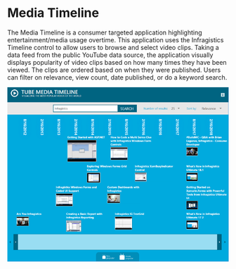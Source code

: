 ﻿# Media Timeline

The Media Timeline is a consumer targeted application highlighting entertainment/media usage overtime.  This application uses the Infragistics Timeline control to allow users to browse and select video clips.  Taking a data feed from the public YouTube data source, the application visually displays popularity of video clips based on how many times they have been viewed.  The clips are ordered based on when they were published.  Users can filter on relevance, view count, date published, or do a keyword search.

![App Screenshot](Screenshots/media-timeline.png)